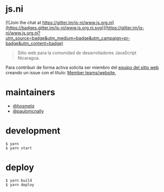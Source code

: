 # js.ni

[![Join the chat at https://gitter.im/js-ni/www.js.org.ni](https://badges.gitter.im/js-ni/www.js.org.ni.svg)](https://gitter.im/js-ni/www.js.org.ni?utm_source=badge&utm_medium=badge&utm_campaign=pr-badge&utm_content=badge)

> Sitio web para la comunidad de desarrolladores JavaScript Nicaragua.

Para contribuir de forma activa solicita ser miembro del [equipo del sitio web](https://github.com/orgs/js-ni/teams/website/members) creando un issue con el título: [Member teams/website.](https://github.com/js-ni/ni/issues/new)

# maintainers

* [@hosmelq](https://github.com/hosmelq)
* [@paulomcnally](https://github.com/paulomcnally)

# development

    $ yarn
    $ yarn start

# deploy

    $ yarn build
    $ yarn deploy
